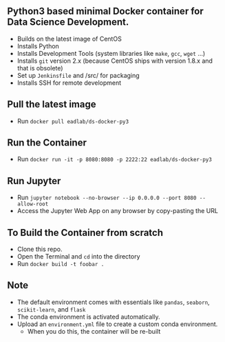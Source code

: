 ## Python3 based minimal Docker container for Data Science Development.

- Builds on the latest image of CentOS
- Installs Python
- Installs Development Tools (system libraries like `make`, `gcc`, `wget` …)
- Installs `git` version 2.x (because CentOS ships with version 1.8.x and that is obsolete)
- Set up `Jenkinsfile` and /src/ for packaging
- Installs SSH for remote development

## Pull the latest image
- Run `docker pull eadlab/ds-docker-py3`

## Run the Container
- Run `docker run -it -p 8080:8080 -p 2222:22 eadlab/ds-docker-py3`

## Run Jupyter
- Run `jupyter notebook --no-browser --ip 0.0.0.0 --port 8080 --allow-root`
- Access the Jupyter Web App on any browser by copy-pasting the URL

## To Build the Container from scratch
- Clone this repo.
- Open the Terminal and `cd` into the directory
- Run `docker build -t foobar .`

## Note

- The default environment comes with essentials like `pandas`, `seaborn`, `scikit-learn`, and `flask`
- The conda environment is activated automatically.
- Upload an `environment.yml` file to create a custom conda environment.
  - When you do this, the container will be re-built